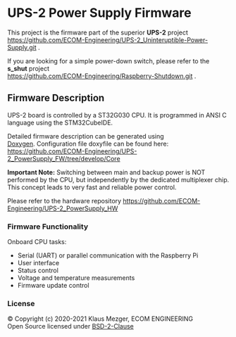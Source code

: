 # UPS-2 Power Supply Firmware

This project is the firmware part of the superior **UPS-2** project  
https://github.com/ECOM-Engineering/UPS-2_Uninteruptible-Power-Supply.git .

If you are looking for a simple power-down switch, please refer to the  **s_shut** project  
https://github.com/ECOM-Engineering/Raspberry-Shutdown.git .

## Firmware Description

UPS-2 board is controlled by a ST32G030 CPU. It is programmed in ANSI C language using the STM32CubeIDE.  

Detailed firmware description can be generated using [Doxygen](https://www.doxygen.nl/index.html). Configuration file doxyfile can be found here: https://github.com/ECOM-Engineering/UPS-2_PowerSupply_FW/tree/develop/Core

**Important Note:** Switching between main and backup power is NOT performed by the CPU, but independently by the dedicated multiplexer chip. This concept leads to very fast and reliable power control.

Please refer to the hardware repository https://github.com/ECOM-Engineering/UPS-2_PowerSupply_HW

### Firmware Functionality

Onboard CPU tasks:

- Serial (UART) or parallel communication with the Raspberry Pi
- User interface
- Status control
- Voltage and temperature measurements
- Firmware update control

### License

© Copyright (c) 2020-2021 Klaus Mezger, ECOM ENGINEERING   
Open Source licensed under [BSD-2-Clause](https://choosealicense.com/licenses/bsd-2-clause/)

